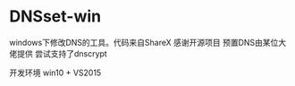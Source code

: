 ﻿DNSset-win
===========
windows下修改DNS的工具。代码来自ShareX
感谢开源项目
预置DNS由某位大佬提供
尝试支持了dnscrypt

开发环境
win10 + VS2015
